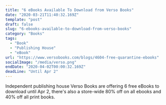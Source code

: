 ```yaml
---
title: "6 eBooks Available To Download from Verso Books"
date: "2020-03-21T11:40:32.169Z"
template: "post"
draft: false
slug: "6-ebooks-available-to-download-from-verso-books"
category: "Books"
tags:
  - "Book"
  - "Publishing House"
  - "eBook"
url: "https://www.versobooks.com/blogs/4604-free-quarantine-ebooks"
socialImage: "/media/verso.png"
endDate: "2020-04-02T00:00:32.169Z"
deadLine: "Until Apr 2"
---
```


Independent publishing house Verso Books are offering 6 free eBooks to download until Apr 2, there's also a store-wide 80% off on all ebooks and 40% off all print books.